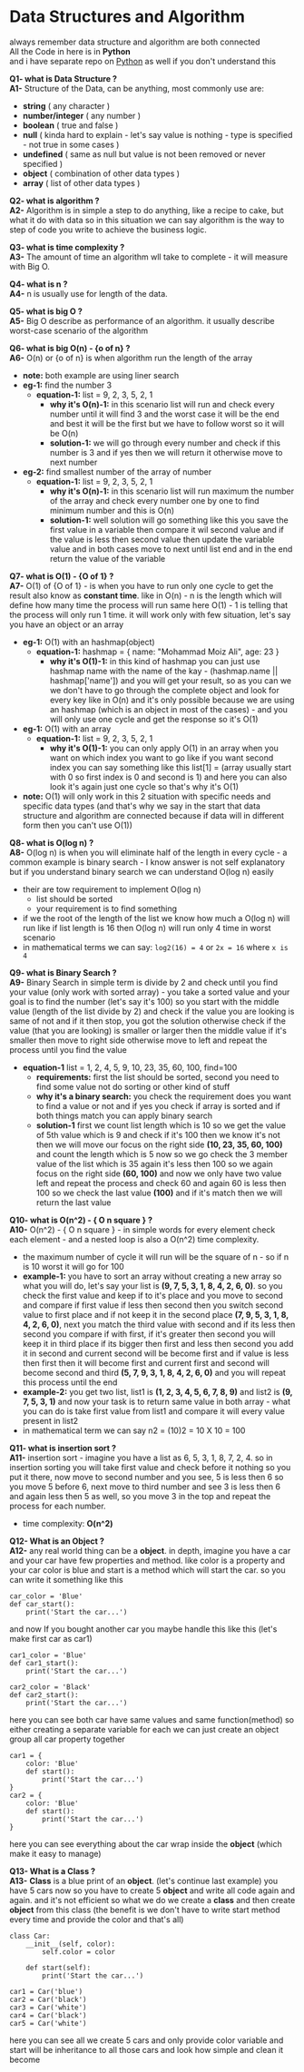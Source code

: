 #  Data Structures and Algorithm

always remember data structure and algorithm are both connected <br />
All the Code in here is in **Python**  <br />
and i have separate repo on [Python](https://github.com/makstyle119/python) as well if you don't understand this 

**Q1- what is Data Structure ?** <br />
**A1-** Structure of the Data, can be anything, most commonly use are:
- **string** ( any character )
- **number/integer** ( any number )
- **boolean** ( true and false )
- **null** ( kinda hard to explain - let's say value is nothing - type is specified - not true in some cases )
- **undefined** ( same as null but value is not been removed or never specified )
- **object** ( combination of other data types )
- **array** ( list of other data types )

**Q2- what is algorithm ?** <br />
**A2-** Algorithm is in simple a step to do anything, like a recipe to cake, but what it do with data so in this situation we can say algorithm is the way to step of code you write to achieve the business logic.

**Q3- what is time complexity ?** <br />
**A3-** The amount of time an algorithm wll take to complete - it will measure with Big O.

**Q4- what is n ?** <br />
**A4-** n is usually use for length of the data.

**Q5- what is big O ?** <br />
**A5-** Big O describe as performance of an algorithm. it usually describe worst-case scenario of the algorithm

**Q6- what is big O(n) - {o of n} ?** <br />
**A6-** O(n) or {o of n} is when algorithm run the length of the array
- **note:** both example are using liner search
- **eg-1:** find the number 3
    - **equation-1:** list = 9, 2, 3, 5, 2, 1
        - **why it's O(n)-1:** in this scenario list will run and check every number until it will find 3 and the worst case it will be the end and best it will be the first but we have to follow worst so it will be O(n)
        -  **solution-1:** we will go through every number and check if this number is 3 and if yes then we will return it otherwise move to next number
- **eg-2:** find smallest number of the array of number
    - **equation-1:** list = 9, 2, 3, 5, 2, 1
        - **why it's O(n)-1:** in this scenario list will run maximum the number of the array and check every number one by one to find minimum number and this is O(n)
        -  **solution-1:** well solution will go something like this you save the first value in a variable then compare it wil second value and if the value is less then second value then update the variable value and in both cases move to next until list end and in the end return the value of the variable

**Q7- what is O(1) - {O of 1} ?** <br />
**A7-** O(1) of {O of 1} - is when you have to run only one cycle to get the result also know as **constant time**. like in O(n) - n is the length which will define how many time the process will run same here O(1) - 1 is telling that the process will only run 1 time. it will work only with few situation, let's say you have an object or an array
- **eg-1:** O(1) with an hashmap(object)
    - **equation-1:** hashmap = { name: "Mohammad Moiz Ali", age: 23 }
        - **why it's O(1)-1:** in this kind of hashmap you can just use hashmap name with the name of the kay - (hashmap.name || hashmap['name']) and you will get your result, so as you can we we don't have to go through the complete object and look for every key like in O(n) and it's only possible because we are using an hashmap (which is an object in most of the cases) - and you will only use one cycle and get the response so it's O(1)
- **eg-1:** O(1) with an array
    - **equation-1:** list = 9, 2, 3, 5, 2, 1
        - **why it's O(1)-1:** you can only apply O(1) in an array when you want on which index you want to go like if you want second index you can say something like this list[1] = (array usually start with 0 so first index is 0 and second is 1) and here you can also look it's again just one cycle so that's why it's O(1)
- **note:** O(1) will only work in this 2 situation with specific needs and specific data types (and that's why we say in the start that data structure and algorithm are connected because if data will in different form then you can't use O(1))

**Q8- what is O(log n) ?** <br />
**A8-** O(log n) is when you will eliminate half of the length in every cycle - a common example is binary search - I know answer is not self explanatory but if you understand binary search we can understand O(log n) easily
- their are tow requirement to implement O(log n)
    - list should be sorted
    - your requirement is to find something
- if we the root of the length of the list we know how much a O(log n) will run like if list length is 16 then O(log n) will run only 4 time in worst scenario
- in mathematical terms we can say: `log2(16) = 4` or `2x = 16` where `x is 4`

**Q9- what is Binary Search ?** <br />
**A9-** Binary Search in simple term is divide by 2 and check until you find your value (only work with sorted array) - you take a sorted value and your goal is to find the number (let's say it's 100) so you start with the middle value (length of the list divide by 2) and check if the value you are looking is same of not and if it then stop, you got the solution otherwise check if the value (that you are looking)  is smaller or larger then the middle value if it's smaller then move to right side otherwise move to left and repeat the process until you find the value
- **equation-1** list = 1, 2, 4, 5, 9, 10, 23, 35, 60, 100, find=100
    - **requirements:** first the list should be sorted, second you need to find some value not do sorting or other kind of stuff
    - **why it's a binary search:**  you check the requirement does you want to find a value or not and if yes you check if array is sorted and if both things match you can apply binary search
    - **solution-1** first we count list length which is 10 so we get the value of 5th value which is 9 and check if it's 100 then we know it's not then we will move our focus on the right side **(10, 23, 35, 60, 100)** and count the length which is 5 now so we go check the 3 member value of the list which is 35 again it's less then 100 so we again focus on the right side **(60, 100)** and now we only have two value left and repeat the process and check 60 and again 60 is less then 100 so we check the last value **(100)** and if it's match then we will return the last value

**Q10- what is O(n^2) - { O n square } ?** <br />
**A10-** O(n^2) - { O n square } - in simple words for every element check each element - and a nested loop is also a O(n^2) time complexity.
- the maximum number of cycle it will run will be the square of n - so if n is 10 worst it will go for 100
- **example-1:** you have to sort an array without creating a new array so what you will do, let's say your list is **(9, 7, 5, 3, 1, 8, 4, 2, 6, 0)**. so you check the first value and keep if to it's place and you move to second and compare if first value if less then second then you switch second value to first place and if not keep it in the second place **(7, 9, 5, 3, 1, 8, 4, 2, 6, 0)**, next you match the third value with second and if its less then second you compare if with first, if it's greater then second you will keep it in third place if its bigger then first and less then second you add it in second and current second will be become first and if value is less then first then it will become first and current first and second will become second and third **(5, 7, 9, 3, 1, 8, 4, 2, 6, 0)** and you will repeat this process until the end
- **example-2:** you get two list, list1 is **(1, 2, 3, 4, 5, 6, 7, 8, 9)** and list2 is **(9, 7, 5, 3, 1)** and now your task is to return same value in both array - what you can do is take first value from list1 and compare it will every value present in list2
- in mathematical term we can say n2 = (10)2 = 10 X 10 = 100

**Q11- what is insertion sort ?** <br />
**A11-** insertion sort - imagine you have a list as 6, 5, 3, 1, 8, 7, 2, 4. so in insertion sorting you will take first value and check before it nothing so you put it there, now move to second number and you see, 5 is less then 6 so you move 5 before 6, next move to third number and see 3 is less then 6 and again less then 5 as well, so you move 3 in the top and repeat the process for each number.
- time complexity: **O(n^2)**

**Q12- What is an Object ?** <br/>
**A12-** any real world thing can be a **object**. in depth, imagine you have a car and your car have few properties and method. like color is a property and your car color is blue and start is a method which will start the car. so you can write it something like this
```
car_color = 'Blue'
def car_start():
    print('Start the car...')
```
and now If you bought another car you maybe handle this like this (let's make first car as car1)
```
car1_color = 'Blue'
def car1_start():
    print('Start the car...')

car2_color = 'Black'
def car2_start():
    print('Start the car...')
```
here you can see both car have same values and same function(method) so either creating a separate variable for each we can just create an object  group all car property together
```
car1 = {
    color: 'Blue'
    def start():
        print('Start the car...')
}
car2 = {
    color: 'Blue'
    def start():
        print('Start the car...')
}
```
here you can see everything about the car wrap inside the **object** (which make it easy to manage)

**Q13- What is a Class ?** <br/>
**A13-** **Class** is a blue print of an **object**. (let's continue last example) you have 5 cars now so you have to create 5 **object** and write all code again and again. and it's not efficient so what we do we create a **class** and then create **object** from this class (the benefit is we don't have to write start method every time and provide the color and that's all)
```
class Car:
    __init__(self, color):
        self.color = color
    
    def start(self):
        print('Start the car...')

car1 = Car('blue')
car2 = Car('black')
car3 = Car('white')
car4 = Car('black')
car5 = Car('white')
```
here you can see all we create 5 cars and only provide color variable and start will be inheritance to all those cars and look how simple and clean it become

